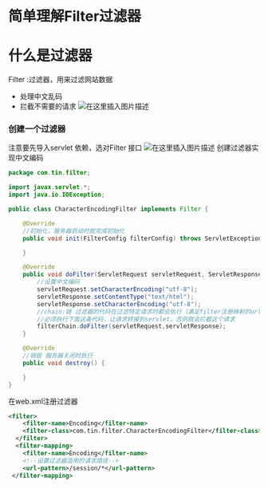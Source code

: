 # 简单理解Filter过滤器


<!--more-->

# 什么是过滤器
Filter :过滤器，用来过滤网站数据

 - 处理中文乱码
 - 拦截不需要的请求
![在这里插入图片描述](https://img-blog.csdnimg.cn/20210102230556939.png?x-oss-process=image/watermark,type_ZmFuZ3poZW5naGVpdGk,shadow_10,text_aHR0cHM6Ly9ibG9nLmNzZG4ubmV0L3FxXzQxMTE2MDI3,size_16,color_FFFFFF,t_70#pic_center)
### 创建一个过滤器
注意要先导入servlet 依赖，选对Filter 接口
![在这里插入图片描述](https://img-blog.csdnimg.cn/20210102233055251.png?x-oss-process=image/watermark,type_ZmFuZ3poZW5naGVpdGk,shadow_10,text_aHR0cHM6Ly9ibG9nLmNzZG4ubmV0L3FxXzQxMTE2MDI3,size_16,color_FFFFFF,t_70#pic_center)
创建过滤器实现中文编码
```java
package com.tin.filter;

import javax.servlet.*;
import java.io.IOException;

public class CharacterEncodingFilter implements Filter {

    @Override
    //初始化，服务器启动时就完成初始化
    public void init(FilterConfig filterConfig) throws ServletException {

    }

    @Override
    public void doFilter(ServletRequest servletRequest, ServletResponse servletResponse, FilterChain filterChain) throws IOException, ServletException {
        //设置中文编码
        servletRequest.setCharacterEncoding("utf-8");
        servletResponse.setContentType("text/html");
        servletResponse.setCharacterEncoding("utf-8");
        //chain:链 过滤器的代码在过滤特定请求时都会执行（满足filter注册映射的url请求路径时）
        //必须执行下面这条代码，让请求转接到servlet，否则就会拦截这个请求
        filterChain.doFilter(servletRequest,servletResponse);
    }

    @Override
    //销毁 服务器关闭时执行
    public void destroy() {

    }
}

```
在web.xml注册过滤器

```xml
<filter>
    <filter-name>Encoding</filter-name>
    <filter-class>com.tin.filter.CharacterEncodingFilter</filter-class>
  </filter>
  <filter-mapping>
    <filter-name>Encoding</filter-name>
    <!--设置过滤器适用的请求路径-->
    <url-pattern>/session/*</url-pattern>
 </filter-mapping>
```


